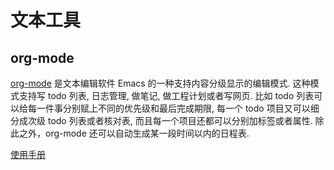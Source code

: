 # 文本工具 #

## org-mode ##

[org-mode](http://orgmode.org/) 是文本编辑软件 Emacs 的一种支持内容分级显示的编辑模式. 这种模式支持写 todo 列表, 日志管理, 做笔记, 做工程计划或者写网页.
比如 todo 列表可以给每一件事分别赋上不同的优先级和最后完成期限, 每一个 todo 项目又可以细分成次级 todo 列表或者核对表, 而且每一个项目还都可以分别加标签或者属性. 除此之外，org-mode 还可以自动生成某一段时间以内的日程表.

[使用手册](https://github.com/lsytj0413/learn-note/blob/master/text/org.org)

